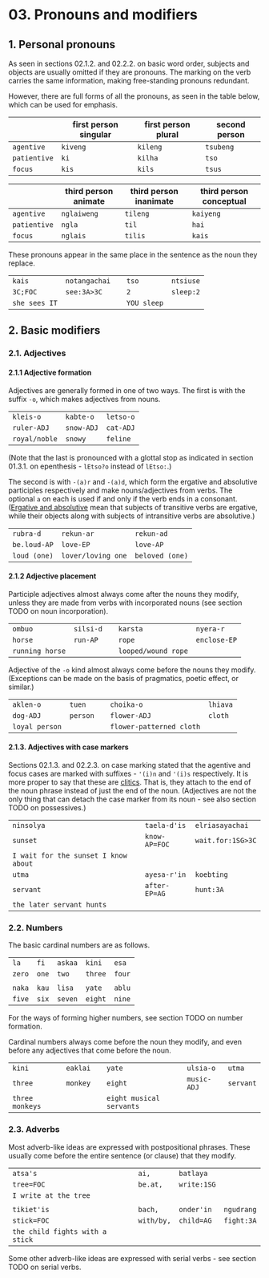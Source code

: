 # 03. Pronouns and modifiers

## 1. Personal pronouns

As seen in sections 02.1.2. and 02.2.2. on basic word order, subjects and objects are
usually omitted if they are pronouns. The marking on the verb carries the same
information, making free-standing pronouns redundant.

However, there are full forms of all the pronouns, as seen in the table below, which can
be used for emphasis.

| | first person singular | first person plural | second person |
|---|---|---|---|
| ```agentive``` | ```kiveng``` | ```kileng``` | ```tsubeng``` |
| ```patientive``` | ```ki``` | ```kilha``` | ```tso``` |
| ```focus``` | ```kis``` | ```kils``` | ```tsus``` |

| | third person animate | third person inanimate | third person conceptual |
|---|---|---|---|
| ```agentive``` | ```nglaiweng``` | ```tileng``` | ```kaiyeng``` |
| ```patientive``` | ```ngla``` | ```til``` | ```hai``` |
| ```focus``` | ```nglais``` | ```tilis``` | ```kais``` |

These pronouns appear in the same place in the sentence as the noun they replace.

| | | | | |
|---|---|---|---|---|
| ```kais``` | ```notangachai``` | | ```tso``` | ```ntsiuse``` |
| ```3C;FOC``` | ```see:3A>3C``` | | ```2``` | ```sleep:2``` |
| ```she sees IT``` | | | ```YOU sleep``` | |

## 2. Basic modifiers

### 2.1. Adjectives

#### 2.1.1 Adjective formation

Adjectives are generally formed in one of two ways. The first is with the suffix
```-o```, which makes adjectives from nouns.

| | | |
|---|---|---|
| ```kleis-o``` | ```kabte-o``` | ```letso-o``` |
| ```ruler-ADJ``` | ```snow-ADJ``` | ```cat-ADJ``` |
| ```royal/noble``` | ```snowy``` | ```feline``` |

(Note that the last is pronounced with a glottal stop as indicated in section 01.3.1.
on epenthesis - ```lEtso?o``` instead of ```lEtso:```.)

The second is with ```-(a)r``` and ```-(a)d```, which form the ergative and absolutive
participles respectively and make nouns/adjectives from verbs. The optional ```a```
on each is used if and only if the verb ends in a consonant. ([Ergative and
absolutive](https://en.wikipedia.org/wiki/Ergative%E2%80%93absolutive_language) mean
that subjects of transitive verbs are ergative, while their objects along with
subjects of intransitive verbs are absolutive.)

| | | |
|---|---|---|
| ```rubra-d``` | ```rekun-ar``` | ```rekun-ad``` |
| ```be.loud-AP``` | ```love-EP``` | ```love-AP``` |
| ```loud (one)``` | ```lover/loving one``` | ```beloved (one)``` |

#### 2.1.2 Adjective placement

Participle adjectives almost always come after the nouns they modify, unless they are
made from verbs with incorporated nouns (see section TODO on noun incorporation).

| | | | | |
|---|---|---|---|---|
| ```ombuo``` | ```silsi-d``` | | ```karsta``` | ```nyera-r``` |
| ```horse``` | ```run-AP``` | | ```rope``` | ```enclose-EP``` |
| ```running horse``` | | | ```looped/wound rope``` | |

Adjective of the ```-o``` kind almost always come before the nouns they modify.
(Exceptions can be made on the basis of pragmatics, poetic effect, or similar.)

| | | | | |
|---|---|---|---|---|
| ```aklen-o``` | ```tuen``` | | ```choika-o``` | ```lhiava``` |
| ```dog-ADJ``` | ```person``` | | ```flower-ADJ``` | ```cloth``` |
| ```loyal person``` | | | ```flower-patterned cloth``` | |

#### 2.1.3. Adjectives with case markers

Sections 02.1.3. and 02.2.3. on case marking stated that the agentive and focus cases
are marked with suffixes - ```'(i)n``` and ```'(i)s``` respectively. It is more proper
to say that these are [clitics](https://en.wikipedia.org/wiki/Clitic). That is, they
attach to the end of the noun phrase instead of just the end of the noun. (Adjectives
are not the only thing that can detach the case marker from its noun - see also section
TODO on possessives.)

| | | |
|---|---|---|
| ```ninsolya``` | ```taela-d'is``` | ```elriasayachai``` |
| ```sunset``` | ```know-AP=FOC``` | ```wait.for:1SG>3C``` |
| ```I wait for the sunset I know about``` |
| ```utma``` | ```ayesa-r'in``` | ```koebting``` |
| ```servant``` | ```after-EP=AG``` | ```hunt:3A``` |
| ```the later servant hunts``` | | |

### 2.2. Numbers

The basic cardinal numbers are as follows.

| | | | | |
|---|---|---|---|---|
| ```la``` | ```fi``` | ```askaa``` | ```kini``` | ```esa``` |
| ```zero``` | ```one``` | ```two``` | ```three``` | ```four``` |
| | | | | |
| ```naka``` | ```kau``` | ```lisa``` | ```yate``` | ```ablu``` |
| ```five``` | ```six``` | ```seven``` | ```eight``` | ```nine``` |

For the ways of forming higher numbers, see section TODO on number formation.

Cardinal numbers always come before the noun they modify, and even before any
adjectives that come before the noun.

| | | | | | |
|---|---|---|---|---|---|
| ```kini``` | ```eaklai``` | | ```yate``` | ```ulsia-o``` | ```utma``` |
| ```three``` | ```monkey``` | | ```eight``` | ```music-ADJ``` | ```servant``` |
| ```three monkeys``` | | | ```eight musical servants``` | | |

### 2.3. Adverbs

Most adverb-like ideas are expressed with postpositional phrases. These usually come
before the entire sentence (or clause) that they modify.

| | | | |
|---|---|---|---|
| ```atsa's``` | ```ai,``` | ```batlaya``` | |
| ```tree=FOC``` | ```be.at,``` | ```write:1SG``` | |
| ```I write at the tree``` | | | |
| | | | |
| ```tikiet'is``` | ```bach,``` | ```onder'in``` | ```ngudrang``` |
| ```stick=FOC``` | ```with/by,``` | ```child=AG``` | ```fight:3A``` |
| ```the child fights with a stick``` | | |

Some other adverb-like ideas are expressed with serial verbs - see section TODO on
serial verbs.

